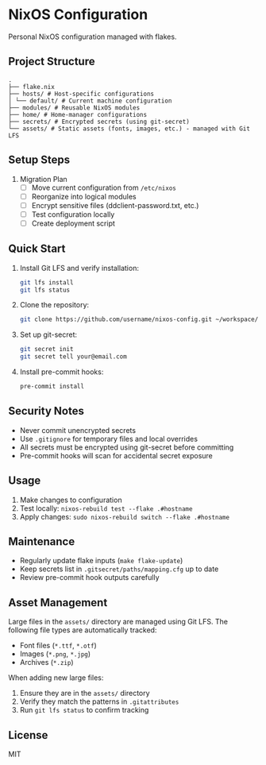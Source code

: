 # NixOS Configuration

Personal NixOS configuration managed with flakes.

## Project Structure

```console
.
├── flake.nix
├── hosts/ # Host-specific configurations
│ └── default/ # Current machine configuration
├── modules/ # Reusable NixOS modules
├── home/ # Home-manager configurations
├── secrets/ # Encrypted secrets (using git-secret)
└── assets/ # Static assets (fonts, images, etc.) - managed with Git LFS
```

## Setup Steps

1. Migration Plan
   - [ ] Move current configuration from `/etc/nixos`
   - [ ] Reorganize into logical modules
   - [ ] Encrypt sensitive files (ddclient-password.txt, etc.)
   - [ ] Test configuration locally
   - [ ] Create deployment script

## Quick Start

1. Install Git LFS and verify installation:

   ```bash
   git lfs install
   git lfs status
   ```

1. Clone the repository:

   ```bash
   git clone https://github.com/username/nixos-config.git ~/workspace/nixos-config
   ```

1. Set up git-secret:

   ```bash
   git secret init
   git secret tell your@email.com
   ```

1. Install pre-commit hooks:

   ```bash
   pre-commit install
   ```

## Security Notes

- Never commit unencrypted secrets
- Use `.gitignore` for temporary files and local overrides
- All secrets must be encrypted using git-secret before committing
- Pre-commit hooks will scan for accidental secret exposure

## Usage

1. Make changes to configuration
1. Test locally: `nixos-rebuild test --flake .#hostname`
1. Apply changes: `sudo nixos-rebuild switch --flake .#hostname`

## Maintenance

- Regularly update flake inputs (`make flake-update`)
- Keep secrets list in `.gitsecret/paths/mapping.cfg` up to date
- Review pre-commit hook outputs carefully

## Asset Management

Large files in the `assets/` directory are managed using Git LFS. The following
file types are automatically tracked:

- Font files (`*.ttf`, `*.otf`)
- Images (`*.png`, `*.jpg`)
- Archives (`*.zip`)

When adding new large files:

1. Ensure they are in the `assets/` directory
1. Verify they match the patterns in `.gitattributes`
1. Run `git lfs status` to confirm tracking

## License

MIT
